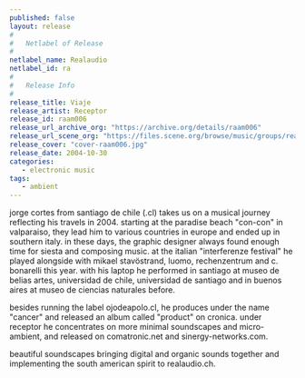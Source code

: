 ```yaml
---
published: false
layout: release
#
#   Netlabel of Release
#
netlabel_name: Realaudio
netlabel_id: ra
#
#   Release Info
#
release_title: Viaje
release_artist: Receptor
release_id: raam006
release_url_archive_org: "https://archive.org/details/raam006"
release_url_scene_org: "https://files.scene.org/browse/music/groups/realaudio/"
release_cover: "cover-raam006.jpg"
release_date: 2004-10-30
categories:
   - electronic music
tags:
   - ambient
---
```

jorge cortes from santiago de chile (.cl) takes us on a musical journey reflecting his travels in 2004. starting at the paradise beach "con-con" in valparaiso, they lead him to various countries in europe and ended up in southern italy. in these days, the graphic designer always found enough time for siesta and composing music. at the italian "interferenze festival" he played alongside with mikael stavöstrand, luomo, rechenzentrum and c. bonarelli this year. with his laptop he performed in santiago at museo de belias artes, universidad de chile, universidad de santiago and in buenos aires at museo de ciencias naturales before.

besides running the label ojodeapolo.cl, he produces under the name "cancer" and released an album called "product" on cronica. under receptor he concentrates on more minimal soundscapes and micro-ambient, and released on comatronic.net and sinergy-networks.com.

beautiful soundscapes bringing digital and organic sounds together and implementing the south american spirit to realaudio.ch.